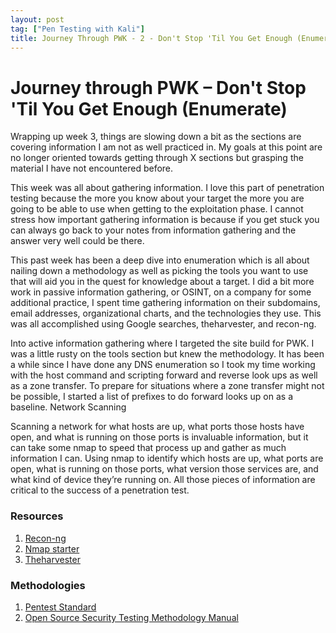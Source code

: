 ```yaml
---
layout: post
tag: ["Pen Testing with Kali"]
title: Journey Through PWK - 2 - Don't Stop 'Til You Get Enough (Enumerate)
---
```

# Journey through PWK – Don't Stop 'Til You Get Enough (Enumerate)

Wrapping up week 3, things are slowing down a bit as the sections are covering
information I am not as well practiced in. My goals at this point are no longer
oriented towards getting through X sections but grasping the material I have not
encountered before.

This week was all about gathering information. I love this part of penetration
testing because the more you know about your target the more you are going to be
able to use when getting to the exploitation phase. I cannot stress how
important gathering information is because if you get stuck you can always go
back to your notes from information gathering and the answer very well could be
there.

This past week has been a deep dive into enumeration which is all about nailing
down a methodology as well as picking the tools you want to use that will aid
you in the quest for knowledge about a target. I did a bit more work in passive
information gathering, or OSINT, on a company for some additional practice, I
spent time gathering information on their subdomains, email addresses,
organizational charts, and the technologies they use. This was all accomplished
using Google searches, theharvester, and recon-ng.

Into active information gathering where I targeted the site build for PWK. I was
a little rusty on the tools section but knew the methodology. It has been a
while since I have done any DNS enumeration so I took my time working with the
host command and scripting forward and reverse look ups as well as a zone
transfer. To prepare for situations where a zone transfer might not be possible,
I started a list of prefixes to do forward looks up on as a baseline.
Network Scanning

Scanning a network for what hosts are up, what ports those hosts have open, and
what is running on those ports is invaluable information, but it can take some
nmap to speed that process up and gather as much information I can. Using nmap
to identify which hosts are up, what ports are open, what is running on those
ports, what version those services are, and what kind of device they’re running
on. All those pieces of information are critical to the success of a penetration
test.

### Resources
1. [Recon-ng](https://github.com/lanmaster53/recon-ng)
2. [Nmap starter](https://www.linux.com/tutorials/beginners-guide-nmap/)
3. [Theharvester](https://tools.kali.org/information-gathering/theharvester)

### Methodologies
1. [Pentest Standard](http://www.pentest-standard.org/index.php/Main_Page)
2. [Open Source Security Testing Methodology Manual](https://www.isecom.org/research.html)
